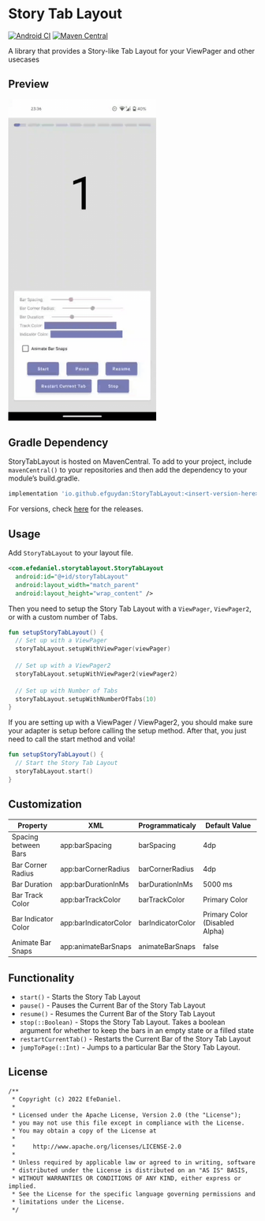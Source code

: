 # Story Tab Layout

[![Android CI](https://github.com/efguydan/StoryTabLayout/actions/workflows/android.yml/badge.svg)](https://github.com/efguydan/StoryTabLayout/actions/workflows/android.yml)
[![Maven Central](https://img.shields.io/maven-central/v/io.github.efguydan/StoryTabLayout.svg?label=Maven%20Central)](https://search.maven.org/search?q=g:%22io.github.efguydan%22%20AND%20a:%22StoryTabLayout%22)

A library that provides a Story-like Tab Layout for your ViewPager and other usecases

## Preview

<img src="./showcase/sample.gif" width=300 />

## Gradle Dependency

StoryTabLayout is hosted on MavenCentral. To add to your project, include `mavenCentral()` to your repositories and then add the dependency to your module’s build.gradle.

```groovy
implementation 'io.github.efguydan:StoryTabLayout:<insert-version-here>'
```

For versions, check [here](https://github.com/efguydan/StoryTabLayout/releases) for the releases.

## Usage

Add `StoryTabLayout` to your layout file.

```xml
<com.efedaniel.storytablayout.StoryTabLayout
  android:id="@+id/storyTabLayout"
  android:layout_width="match_parent"
  android:layout_height="wrap_content" />
```

Then you need to setup the Story Tab Layout with a `ViewPager`, `ViewPager2`, or with a custom number of Tabs. 

```kotlin
fun setupStoryTabLayout() {
  // Set up with a ViewPager
  storyTabLayout.setupWithViewPager(viewPager)

  // Set up with a ViewPager2
  storyTabLayout.setupWithViewPager2(viewPager2)

  // Set up with Number of Tabs
  storyTabLayout.setupWithNumberOfTabs(10)
}
```

If you are setting up with a ViewPager / ViewPager2, you should make sure your adapter is setup before calling the setup method. 
After that, you just need to call the start method and voila!

```kotlin
fun setupStoryTabLayout() {
  // Start the Story Tab Layout
  storyTabLayout.start()
}
```

## Customization

| Property | XML | Programmaticaly | Default Value |
| --- | --- | --- | --- |
| Spacing between Bars | app:barSpacing | barSpacing | 4dp |
| Bar Corner Radius | app:barCornerRadius | barCornerRadius | 4dp |
| Bar Duration | app:barDurationInMs | barDurationInMs | 5000 ms |
| Bar Track Color | app:barTrackColor | barTrackColor | Primary Color |
| Bar Indicator Color | app:barIndicatorColor | barIndicatorColor | Primary Color (Disabled Alpha) |
| Animate Bar Snaps | app:animateBarSnaps | animateBarSnaps | false |

## Functionality

- `start()` - Starts the Story Tab Layout
- `pause()` - Pauses the Current Bar of the Story Tab Layout
- `resume()` - Resumes the Current Bar of the Story Tab Layout
- `stop(::Boolean)` - Stops the Story Tab Layout. Takes a boolean argument for whether to keep the bars in an empty state or a filled state
- `restartCurrentTab()` - Restarts the Current Bar of the Story Tab Layout
- `jumpToPage(::Int)` - Jumps to a particular Bar the Story Tab Layout.

## License

```
/**
 * Copyright (c) 2022 EfeDaniel.
 *
 * Licensed under the Apache License, Version 2.0 (the "License");
 * you may not use this file except in compliance with the License.
 * You may obtain a copy of the License at
 *
 *     http://www.apache.org/licenses/LICENSE-2.0
 *
 * Unless required by applicable law or agreed to in writing, software
 * distributed under the License is distributed on an "AS IS" BASIS,
 * WITHOUT WARRANTIES OR CONDITIONS OF ANY KIND, either express or implied.
 * See the License for the specific language governing permissions and
 * limitations under the License.
 */
```
